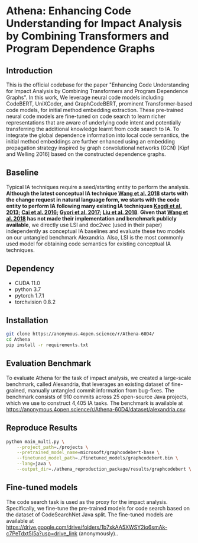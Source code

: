 # Athena: Enhancing Code Understanding for Impact Analysis by Combining Transformers and Program Dependence Graphs

## Introduction
This is the official codebase for the paper "Enhancing Code Understanding for Impact Analysis by
Combining Transformers and Program Dependence Graphs". In this work, We leverage neural code models including CodeBERT, UniXCoder, and GraphCodeBERT, prominent Transformer-based code models, for initial method embedding extraction. These pre-trained neural code models are fine-tuned on code
search to learn richer representations that are aware of underlying code intent and potentially
transferring the additional knowledge learnt from code search to IA. To integrate the global
dependence information into local code semantics, the initial method embeddings are further
enhanced using an embedding propagation strategy inspired by graph convolutional networks
(GCN) [Kipf and Welling 2016] based on the constructed dependence graphs.


## Baseline
Typical IA techniques require a seed/starting entity to perform the analysis. **Although the latest conceptual IA technique [Wang et al. 2018](https://pdfs.semanticscholar.org/9a5a/097f704dff272f32568ec7dc9608b5859972.pdf) starts with the change request in natural language form, we starts with the code entity to perform IA following many existing IA techniques [Kagdi et al. 2013](https://www.cs.wm.edu/~denys/pubs/EMSE-MSR&IR-IA-Preprint.pdf);  [Cai et al. 2016](https://dl.acm.org/doi/10.1145/2894751); [Gyori et al. 2017](https://dl.acm.org/doi/10.1145/3092703.3092719); [Liu et al. 2018](https://onlinelibrary.wiley.com/doi/10.1002/smr.1960)**. **Given that [Wang et al. 2018](https://pdfs.semanticscholar.org/9a5a/097f704dff272f32568ec7dc9608b5859972.pdf)
has not made their implementation and benchmark publicly available**, we directly use LSI and doc2vec (used in their paper) independently as conceptual IA baselines and evaluate these two models on our untangled benchmark Alexandria. Also, LSI is the most commonly used model for obtaining code semantics for existing conceptual IA techniques.


## Dependency
- CUDA 11.0
- python 3.7
- pytorch 1.7.1
- torchvision 0.8.2


## Installation

```bash
git clone https://anonymous.4open.science/r/Athena-60D4/
cd Athena
pip install -r requirements.txt
```

## Evaluation Benchmark
To evaluate Athena for the task of impact analysis, we created a large-scale benchmark, called Alexandria, that leverages an existing dataset of fine-grained, manually untangled commit information from bug-fixes. The benchmark consists of 910 commits across 25 open-source Java projects, which we use to construct 4,405 IA tasks. The benchmark is available at https://anonymous.4open.science/r/Athena-60D4/dataset/alexandria.csv.

## Reproduce Results

```bash
python main_multi.py \
    --project_path=./projects \
    --pretrained_model_name=microsoft/graphcodebert-base \
    --finetuned_model_path=./finetuned_models/graphcodebert.bin \
    --lang=java \
    --output_dir=./athena_reproduction_package/results/graphcodebert \
```

## Fine-tuned models
The code search task is used as the proxy for the impact analysis. Specifically, we fine-tune the pre-trained models for code search based on the dataset of CodeSearchNet Java split. The fine-tuned models are available at https://drive.google.com/drive/folders/1b7xkAA5XWSY2io6smAk-c7PeTdxt5I5a?usp=drive_link (anonymously)..

